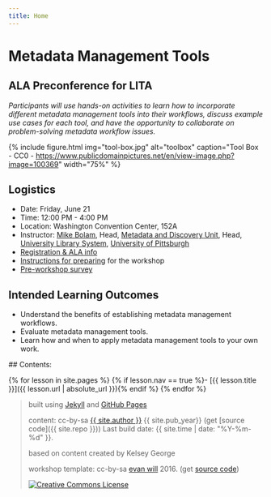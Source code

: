 ```yaml
---
title: Home
---
```


# Metadata Management Tools
## ALA Preconference for LITA
*Participants will use hands-on activities to learn how to incorporate different metadata management tools into their workflows, discuss example use cases for each tool, and have the opportunity to collaborate on problem-solving metadata workflow issues.*

{% include figure.html img="tool-box.jpg" alt="toolbox" caption="Tool Box - CC0 - https://www.publicdomainpictures.net/en/view-image.php?image=100369" width="75%" %}

## Logistics

* Date: Friday, June 21
* Time: 12:00 PM - 4:00 PM
* Location: Washington Convention Center, 152A
* Instructor: [Mike Bolam](https://www.library.pitt.edu/michael-bolam), Head, [Metadata and Discovery Unit](https://www.library.pitt.edu/departments/metadata-and-discovery-unit), Head, [University Library System](https://www.library.pitt.edu/), [University of Pittsburgh](https://www.pitt.edu/)
* [Registration & ALA info](https://www.eventscribe.com/2019/ALA-Annual/fsPopup.asp?Mode=presInfo&PresentationID=518951)
* [Instructions for preparing](prep.md) for the workshop
* [Pre-workshop survey](https://forms.gle/aKk5Vm6AySd7ooo87)

## Intended Learning Outcomes
* Understand the benefits of establishing metadata management workflows.
* Evaluate metadata management tools.
* Learn how and when to apply metadata management tools to your own work.

<div class="toc" markdown="1">
## Contents:

{% for lesson in site.pages %}
{% if lesson.nav == true %}- [{{ lesson.title }}]({{ lesson.url | absolute_url }}){% endif %}
{% endfor %}
</div>

> built using [Jekyll](https://jekyllrb.com/) and [GitHub Pages](https://pages.github.com/)
>
> content: cc-by-sa <a href="https://github.com/{{ site.github_username }}">{{ site.author }}</a> {{ site.pub_year}} (get [source code]({{ site.repo }})) Last build date: {{ site.time | date: "%Y-%m-%d" }}.
>
> based on content created by Kelsey George
>
>workshop template: cc-by-sa <a href="https://github.com/evanwill">evan will</a> 2016. (get <a href="https://github.com/evanwill/workshop-template">source code</a>)
>
> <a href="http://creativecommons.org/licenses/by-sa/4.0/" rel="license"><img style="border-width: 0;" src="https://i.creativecommons.org/l/by-sa/4.0/88x31.png" alt="Creative Commons License" /></a>
